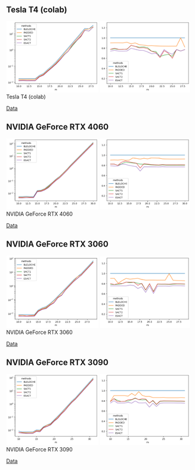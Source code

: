 
## Tesla T4 (colab)

<div>
<img src="./Tesla-T4/multiblocks_analysis_results_abs.png" width="49%">
<img src="./Tesla-T4/multiblocks_analysis_results_rel.png" width="48%">
<caption>
Tesla T4 (colab)
</caption>
</div>

[Data](./Tesla-T4/)


## NVIDIA GeForce RTX 4060

<div>
<img src="./NVIDIA-GeForce-RTX-4060/multiblocks_analysis_results_abs.png" width="49%">
<img src="./NVIDIA-GeForce-RTX-4060/multiblocks_analysis_results_rel.png" width="48%">
<caption>
NVIDIA GeForce RTX 4060
</caption>
</div>

[Data](./NVIDIA-GeForce-RTX-4060/)


## NVIDIA GeForce RTX 3060

<div>
<img src="./NVIDIA-GeForce-RTX-3060/multiblocks_analysis_results_abs.png" width="49%">
<img src="./NVIDIA-GeForce-RTX-3060/multiblocks_analysis_results_rel.png" width="48%">
<caption>
NVIDIA GeForce RTX 3060
</caption>
</div>

[Data](./NVIDIA-GeForce-RTX-3060/)


## NVIDIA GeForce RTX 3090

<div>
<img src="./NVIDIA-GeForce-RTX-3090/multiblocks_analysis_results_abs.png" width="49%">
<img src="./NVIDIA-GeForce-RTX-3090/multiblocks_analysis_results_rel.png" width="48%">
<caption>
NVIDIA GeForce RTX 3090
</caption>
</div>

[Data](./NVIDIA-GeForce-RTX-3090/)
